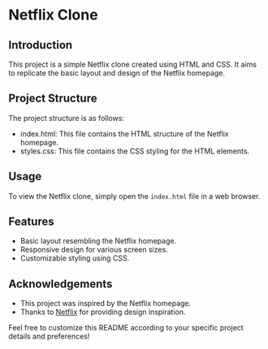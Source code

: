 # Netflix Clone

## Introduction
This project is a simple Netflix clone created using HTML and CSS. It aims to replicate the basic layout and design of the Netflix homepage.

## Project Structure
The project structure is as follows:

- index.html: This file contains the HTML structure of the Netflix homepage.
- styles.css: This file contains the CSS styling for the HTML elements.

## Usage
To view the Netflix clone, simply open the `index.html` file in a web browser.

## Features
- Basic layout resembling the Netflix homepage.
- Responsive design for various screen sizes.
- Customizable styling using CSS.



## Acknowledgements
- This project was inspired by the Netflix homepage.
- Thanks to [Netflix](https://www.netflix.com/) for providing design inspiration.


Feel free to customize this README according to your specific project details and preferences!
